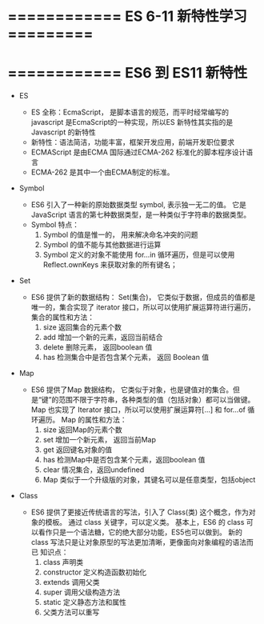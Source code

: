 # ============ ES 6-11 新特性学习 =========
# ============ ES6 到 ES11 新特性
* ES
    - ES 全称：EcmaScript， 是脚本语言的规范，而平时经常编写的 javascript 是EcmaScript的一种实现，所以ES 新特性其实指的是 Javascript 的新特性
    - 新特性：语法简洁，功能丰富，框架开发应用，前端开发职位要求
    - ECMAScript 是由ECMA 国际通过ECMA-262 标准化的脚本程序设计语言
    - ECMA-262 是其中一个由ECMA制定的标准。
* Symbol
    - ES6 引入了一种新的原始数据类型 symbol, 表示独一无二的值。 它是 JavaScript 语言的第七种数据类型，是一种类似于字符串的数据类型。
    - Symbol 特点： 
        1.  Symbol 的值是惟一的， 用来解决命名冲突的问题
        2. Symbol 的值不能与其他数据进行运算
        3. Symbol 定义的对象不能使用 for...in 循环遍历，但是可以使用 Reflect.ownKeys 来获取对象的所有键名；

* Set
    - ES6 提供了新的数据结构： Set(集合)， 它类似于数据，但成员的值都是唯一的，集合实现了 iterator 接口，所以可以使用扩展运算符进行遍历， 集合的属性和方法： 
        1. size 返回集合的元素个数
        2. add 增加一个新的元素，返回当前结合
        3. delete 删除元素， 返回boolean 值
        4. has 检测集合中是否包含某个元素， 返回 Boolean 值
* Map
    - ES6 提供了Map 数据结构， 它类似于对象，也是键值对的集合。但是“键”的范围不限于字符串，各种类型的值（包括对象）都可以当做键。 Map 也实现了 Iterator 接口，所以可以使用扩展运算符[...] 和 for...of 循环遍历。 Map 的属性和方法：     
        1. size 返回Map的元素个数
        2. set 增加一个新元素， 返回当前Map
        3. get 返回键名对象的值
        4. has 检测Map中是否包含某个元素，返回boolean 值
        5. clear 情况集合，返回undefined
        6. Map 类似于一个升级版的对象，其键名可以是任意类型，包括object 
* Class 
    - ES6 提供了更接近传统语言的写法，引入了 Class(类) 这个概念，作为对象的模板。 通过 class 关键字，可以定义类。 基本上，ES6 的 class 可以看作只是一个语法糖，它的绝大部分功能，ES5也可以做到。 新的 class 写法只是让对象原型的写法更加清晰，更像面向对象编程的语法而已
    知识点：
        1. class 声明类
        2. constructor 定义构造函数初始化
        3. extends 调用父类
        4. super 调用父级构造方法
        5. static 定义静态方法和属性
        6. 父类方法可以重写


